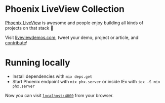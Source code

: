# Phoenix LiveView Collection

[Phoenix LiveView](https://www.phoenixframework.org/) is awesome and people enjoy building all kinds of projects on that stack 💯

Visit [liveviewdemos.com](https://liveviewdemos.com/), tweet your demo, project or article, and [contribute](https://github.com/leandrocp/phoenix_live_view_collection/blob/main/CONTRIBUTING.md)!


# Running locally

  * Install dependencies with `mix deps.get`
  * Start Phoenix endpoint with `mix phx.server` or inside IEx with `iex -S mix phx.server`

Now you can visit [`localhost:4000`](http://localhost:4000) from your browser.
